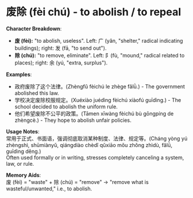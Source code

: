 # **废除 (fèi chú) - to abolish / to repeal**

**Character Breakdown**:  
- **废 (fèi):** "to abolish, useless". Left: 广 (yǎn, "shelter," radical indicating buildings); right: 发 (fā, "to send out").  
- **除 (chú):** "to remove, eliminate". Left: 阝(fù, "mound," radical related to places); right: 余 (yú, "extra, surplus").

**Examples**:  
- 政府废除了这个法律。(Zhèngfǔ fèichú le zhège fǎlǜ.) - The government abolished this law.  
- 学校决定废除校服规定。(Xuéxiào juédìng fèichú xiàofú guīdìng.) - The school decided to abolish the uniform rule.  
- 他们希望废除不公平的政策。(Tāmen xīwàng fèichú bù gōngpíng de zhèngcè.) - They hope to abolish unfair policies.

**Usage Notes**:  
常用于正式、书面语，强调彻底取消某种制度、法律、规定等。(Cháng yòng yú zhèngshì, shūmiànyǔ, qiángdiào chèdǐ qǔxiāo mǒu zhǒng zhìdù, fǎlǜ, guīdìng děng.)  
Often used formally or in writing, stresses completely canceling a system, law, or rule.

**Memory Aids**:  
废 (fèi) = "waste" + 除 (chú) = "remove" → "remove what is wasteful/unwanted," i.e., to abolish.